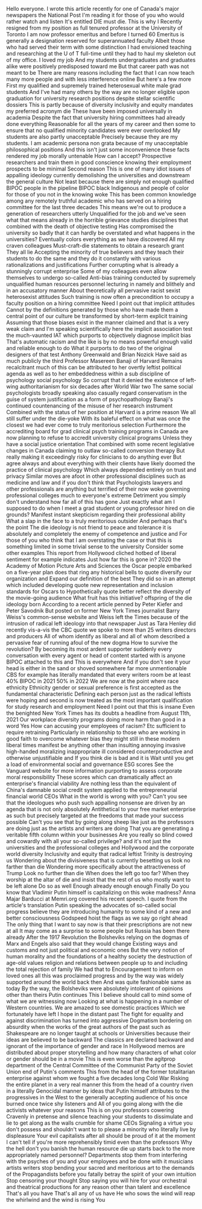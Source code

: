  Hello everyone. I wrote this article recently for one of Canada's major newspapers the National Post I'm reading it for those of you who would rather watch and listen It's entitled DIE must die. This is why I Recently resigned from my position as full tenured professor at the University of Toronto I am now professor emeritus and before I turned 60 Emeritus is generally a designation reserved for superannuated faculty Albeit those who had served their term with some distinction I had envisioned teaching and researching at the U of T full-time until they had to haul my skeleton out of my office. I loved my job And my students undergraduates and graduates alike were positively predisposed toward me But that career path was not meant to be There are many reasons including the fact that I can now teach many more people and with less interference online But here's a few more First my qualified and supremely trained heterosexual white male grad students And I've had many others by the way are no longer eligible upon graduation for university research positions despite stellar scientific dossiers This is partly because of diversity inclusivity and equity mandates my preferred acronym die These have been imposed universally in academia Despite the fact that university hiring committees had already done everything Reasonable for all the years of my career and then some to ensure that no qualified minority candidates were ever overlooked My students are also partly unacceptable Precisely because they are my students. I am academic persona non grata because of my unacceptable philosophical positions And this isn't just some inconvenience these facts rendered my job morally untenable How can I accept? Prospective researchers and train them in good conscience knowing their employment prospects to be minimal Second reason This is one of many idiot issues of appalling ideology currently demolishing the universities and downstream the general culture Not least because there are simply not enough qualified BIPOC people in the pipeline BIPOC black Indigenous and people of color for those of you not in the knowing woke This has been common knowledge among any remotely truthful academic who has served on a hiring committee for the last three decades This means we're out to produce a generation of researchers utterly Unqualified for the job and we've seen what that means already in the horrible grievance studies disciplines that combined with the death of objective testing Has compromised the university so badly that it can hardly be overstated and what happens in the universities? Eventually colors everything as we have discovered All my craven colleagues Must-craft-die statements to obtain a research grant They all lie Accepting the minority of true believers and they teach their students to do the same and they do it constantly with various rationalizations and justifications Further corrupting what is already a stunningly corrupt enterprise Some of my colleagues even allow themselves to undergo so-called Anti-bias training conducted by supremely unqualified human resources personnel lecturing in namely and blithely and in an accusatory manner About theoretically all pervasive racist sexist heterosexist attitudes Such training is now often a precondition to occupy a faculty position on a hiring committee Need I point out that implicit attitudes Cannot by the definitions generated by those who have made them a central point of our culture be transformed by short-term explicit training Assuming that those biases exist in the manner claimed and that is a very weak claim and I'm speaking scientifically here the implicit association test the much-vaunted IAT which purports to objectively diagnose implicit bias That's automatic racism and the like is by no means powerful enough valid and reliable enough to do What it purports to do two of the original designers of that test Anthony Greenwald and Brian Nozick Have said as much publicly the third Professor Masereen Banaji of Harvard Remains recalcitrant much of this can be attributed to her overtly leftist political agenda as well as to her embeddedness within a sub discipline of psychology social psychology So corrupt that it denied the existence of left-wing authoritarianism for six decades after World War two The same social psychologists broadly speaking also casually regard conservatism in the guise of system justification as a form of psychopathology Banaji's continued countenancing of the misuse of her research instrument Combined with the status of her position at Harvard is a prime reason We all still suffer under the die-yoke With its baleful effect on what was once the closest we had ever come to truly meritorious selection Furthermore the accrediting board for grad clinical psych training programs in Canada are now planning to refuse to accredit university clinical programs Unless they have a social justice orientation That combined with some recent legislative changes in Canada claiming to outlaw so-called conversion therapy But really making it exceedingly risky for clinicians to do anything ever But agree always and about everything with their clients have likely doomed the practice of clinical psychology Which always depended entirely on trust and privacy Similar moves are afoot in other professional disciplines such as medicine and law and if you don't think that Psychologists lawyers and other professionals are anything but terrified of their now woke governing professional colleges much to everyone's extreme Detriment you simply don't understand how far all of this has gone Just exactly what am I supposed to do when I meet a grad student or young professor hired on die grounds? Manifest instant skepticism regarding their professional ability What a slap in the face to a truly meritorious outsider And perhaps that's the point The die ideology is not friend to peace and tolerance it is absolutely and completely the enemy of competence and justice and For those of you who think that I am overstating the case or that this is something limited in some trivial sense to the university Consider some other examples This report from Hollywood cliched hotbed of liberal sentiment for example indicates Just how far this is gone in? 2020 the Academy of Motion Picture Arts and Sciences the Oscar people embarked on a five-year plan does that ring any historical bells to quote diversify our organization and Expand our definition of the best They did so in an attempt which included developing quote new representation and inclusion standards for Oscars to Hypothetically quote better reflect the diversity of the movie-going audience What fruit has this initiative? offspring of the die ideology born According to a recent article penned by Peter Kiefer and Peter Savodnik But posted on former New York Times journalist Barry Weiss's common-sense website and Weiss left the Times because of the intrusion of radical left ideology into that newspaper Just as Tara Henley did recently vis-a-vis the CBC quote we spoke to more than 25 writers directors and producers All of whom identify as liberal and all of whom described a pervasive fear of running afoul of the new dogma How to survive the revolution? By becoming its most ardent supporter suddenly every conversation with every agent or head of content started with is anyone BIPOC attached to this and This is everywhere And if you don't see it your head is either in the sand or shoved somewhere far more unmentionable CBS for example has literally mandated that every writers room be at least 40% BIPOC in 2021 50% in 2022 We are now at the point where race ethnicity Ethnicity gender or sexual preference is first accepted as the fundamental characteristic Defining each person just as the radical leftists were hoping and second is now treated as the most important qualification for study research and employment Need I point out that this is insane Even the benighted New York Times has its doubts a headline from August 11th, 2021 Our workplace diversity programs doing more harm than good in a word Yes How can accusing your employees of racism? Etc sufficient to require retraining Particularly in relationship to those who are working in good faith to overcome whatever bias they might still in these modern liberal times manifest be anything other than insulting annoying invasive high-handed moralizing inappropriate ill considered counterproductive and otherwise unjustifiable and If you think die is bad and it is Wait until you get a load of environmental social and governance ESG scores See the Vanguard website for more information purporting to assess corporate moral responsibility These scores which can dramatically affect an enterprise's financial viability Are nothing less than the equivalent of China's damnable social credit system applied to the entrepreneurial financial world CEOs What in the world is wrong with you? Can't you see that the ideologues who push such appalling nonsense are driven by an agenda that is not only absolutely Antithetical to your free market enterprise as such but precisely targeted at the freedoms that made your success possible Can't you see that by going along sheep like just as the professors are doing just as the artists and writers are doing That you are generating a veritable fifth column within your businesses Are you really so blind cowed and cowardly with all your so-called privilege? and it's not just the universities and the professional colleges and Hollywood and the corporate world diversity Inclusivity and equity that radical leftist Trinity is destroying us Wondering about the divisiveness that is currently besetting us look no farther than die Wondering more specifically about the attractiveness of Trump Look no further than die When does the left go too far? When they worship at the altar of die and insist that the rest of us who mostly want to be left alone Do so as well Enough already enough enough Finally Do you know that Vladimir Putin himself is capitalizing on this woke madness? Anna Majar Barducci at Memri.org covered his recent speech. I quote from the article's translation Putin speaking the advocates of so-called social progress believe they are introducing humanity to some kind of a new and better consciousness Godspeed hoist the flags as we say go right ahead The only thing that I want to say now is that their prescriptions are not new at all It may come as a surprise to some people but Russia has been there already After the 1917 Revolution the Bolsheviks relying on the dogmas of Marx and Engels also said that they would change Existing ways and customs and not just political and economic ones But the very notion of human morality and the foundations of a healthy society the destruction of age-old values religion and relations between people up to and including the total rejection of family We had that to Encouragement to inform on loved ones all this was proclaimed progress and by the way was widely supported around the world back then And was quite fashionable same as today By the way, the Bolsheviks were absolutely intolerant of opinions other than theirs Putin continues This I believe should call to mind some of what we are witnessing now Looking at what is happening in a number of Western countries. We are amazed to see domestic practices Which we fortunately have left I hope in the distant past The fight for equality and against discrimination has turned into aggressive Dogmatism bordering on absurdity when the works of the great authors of the past such as Shakespeare are no longer taught at schools or Universities because their ideas are believed to be backward The classics are declared backward and ignorant of the importance of gender and race In Hollywood memos are distributed about proper storytelling and how many characters of what color or gender should be in a movie This is even worse than the agitprop department of the Central Committee of the Communist Party of the Soviet Union end of Putin's comments This from the head of the former totalitarian enterprise against whom we fought a five decades long Cold War Risking the entire planet in a very real manner this from the head of a country riven in a literally Genocidal manner by ideas that Putin himself attributes to the progressives in the West to the generally accepting audience of his once burned once twice shy listeners and All of you going along with the die activists whatever your reasons This is on you professors cowering Cravenly in pretense and silence teaching your students to dissimulate and lie to get along as the walls crumble for shame CEOs Signaling a virtue you don't possess and shouldn't want to to please a minority who literally live by displeasure Your evil capitalists after all should be proud of it at the moment I can't tell if you're more reprehensibly timid even than the professors Why the hell don't you banish the human resource die up starts back to the more appropriately named personnel? Departments stop them from interfering with the psyches of you and your employees and be done with it musicians artists writers stop bending your sacred and meritorious art to the demands of the Propagandists before you fatally betray the spirit of your own intuition Stop censoring your thought Stop saying you will hire for your orchestral and theatrical productions for any reason other than talent and excellence That's all you have That's all any of us have He who sows the wind will reap the whirlwind and the wind is rising You